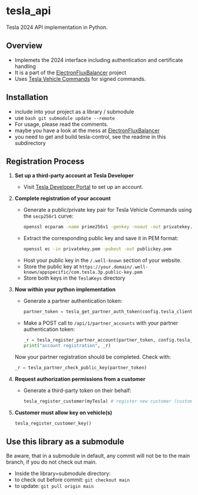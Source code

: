 # tesla_api
Tesla 2024 API implementation in Python.

## Overview
* Implemets the 2024 interface including authentication and certificate handling
* It is a part of the [ElectronFluxBalancer](https://github.com/fabianhu/electron-flux-balancer) project
* Uses [Tesla Vehicle Commands](https://github.com/teslamotors/vehicle-command/) for signed commands.

## Installation
- include into your project as a library / submodule
- use ```bash
git submodule update --remote```
- For usage, please read the comments.
- maybe you have a look at the mess at [ElectronFluxBalancer](https://github.com/fabianhu/electron-flux-balancer) 
- you need to get and build tesla-control, see the readme in this subdirectory

## Registration Process
1. **Set up a third-party account at Tesla Developer**
   - Visit [Tesla Developer Portal](https://developer.tesla.com) to set up an account.

2. **Complete registration of your account**
    - Generate a public/private key pair for Tesla Vehicle Commands using the `secp256r1` curve:
        ```bash
        openssl ecparam -name prime256v1 -genkey -noout -out privatekey.pem
        ```
    - Extract the corresponding public key and save it in PEM format:
        ```bash
        openssl ec -in privatekey.pem -pubout -out publickey.pem
        ```
    - Host your public key in the `/.well-known` section of your website.
    - Store the public key at `https://your.domain/.well-known/appspecific/com.tesla.3p.public-key.pem`
    - Store both keys in the `TeslaKeys` directory

3. **Now within your python implementation**
    - Generate a partner authentication token:
        ```python
        partner_token = tesla_get_partner_auth_token(config.tesla_client_id, config.tesla_client_secret, AUDIENCE)
        ```
    - Make a POST call to `/api/1/partner_accounts` with your partner authentication token:
        ```python
        _r = tesla_register_partner_account(partner_token, config.tesla_redirect_domain) # is only needed once!
        print("account registration", _r)
        ```
    Now your partner registration should be completed.
    Check with: 
    ```python
    _r = tesla_partner_check_public_key(partner_token)
    ```

4. **Request authorization permissions from a customer**
    - Generate a third-party token on their behalf:
        ```python
        tesla_register_customer(myTesla) # register new customer (customer must log in and enter code here!)
        ```

5. **Customer must allow key on vehicle(s)**
    ```python
    tesla_register_customer_key()
    ```
   
## Use this library as a submodule
 Be aware, that in a submodule in default, any commit will not be to the main branch, if you do not check out main.
- Inside the library=submodule directory:
- to check out before commit: `git checkout main`
- to update: `git pull origin main`
